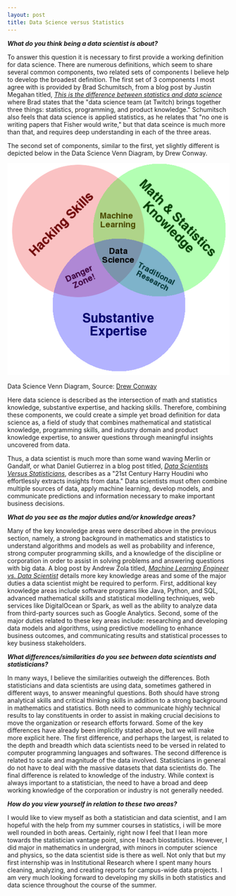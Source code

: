 ```yaml
---
layout: post
title: Data Science versus Statistics
---
```


<i><b>What do you think being a data scientist is about?</b></i>

To answer this question it is necessary to first provide a working definition for data science.  There are numerous definitions, which seem to share several common components, two related sets of components I believe help to develop the broadest definition.  The first set of 3 components I most agree with is provided by Brad Schumitsch, from a blog post by Justin Megahan titled,  <a href="https://mixpanel.com/blog/2016/03/30/this-is-the-difference-between-statistics-and-data-science/"><i>This is the difference between statistics and data science</i></a> where Brad states that the "data science team (at Twitch) brings together three things: statistics, programming, and product knowledge."  Schumitsch also feels that data science is applied statistics, as he relates that "no one is writing papers that Fisher would write," but that data sceince is much more than that, and requires deep understanding in each of the three areas.

The second set of components, similar to the first, yet slightly different is depicted below in the Data Science Venn Diagram, by Drew Conway.

<p><img src="https://raw.githubusercontent.com/ztvaskal/ztvaskal.github.io/master/images/Data_Science_VD.png" alt="Data Science Venn Diagram by Drew Conway"></p>


Data Science Venn Diagram, 
Source: <a href="http://drewconway.com/zia/2013/3/26/the-data-science-venn-diagram">Drew Conway</a>

Here data science is described as the intersection of math and statistics knowledge, substantive expertise, and hacking skills. Therefore, combining these components, we could create a simple yet broad definition for data science as, a field of study that combines mathematical and statistical knowledge, programming skills, and industry domain and product knowledge expertise, to answer questions through meaningful insights uncovered from data.

Thus, a data scientist is much more than some wand waving Merlin or Gandalf, or what Daniel Gutierrez in a blog post titled, <a href="https://medium.com/odscjournal/data-scientists-versus-statisticians-8ea146b7a47f"><i>Data Scientists Versus Statisticians</i></a>, describes as a "21st Century Harry Houdini who effortlessly extracts insights from data."  Data scientists must often combine multiple sources of data, apply machine learning, develop models, and communicate predictions and information necessary to make important business decisions.

<i><b>What do you see as the major duties and/or knowledge areas?</b></i>

Many of the key knowledge areas were described above in the previous section, namely, a strong background in mathematics and statistics to understand algorithms and models as well as probability and inference, strong computer programming skills, and a knowledge of the discipline or corporation in order to assist in solving problems and answering questions with big data.  A blog post by Andrew Zola titled, <a href="https://www.springboard.com/blog/machine-learning-engineer-vs-data-scientist/"><i>Machine Learning Engineer vs. Data Scientist</i></a> details more key knowledge areas and some of the major duties a data scientist might be required to perform.  First, additional key knowledge areas include software programs like Java, Python, and SQL, advanced mathematical skills and statistical modelling techniques, web services like DigitalOcean or Spark, as well as the ability to analyze data from third-party sources such as Google Analytics. Second, some of the major duties related to these key areas include: researching and developing data models and algorithms, using predictive modelling to enhance business outcomes, and communicating results and statistical processes to key business stakeholders.

<i><b>What differences/similarities do you see between data scientists and statisticians?</b></i>

In many ways, I believe the similarities outweigh the differences.  Both statisticians and data scientists are using data, sometimes gathered in different ways, to answer meaningful questions.  Both should have strong analytical skills and critical thinking skills in addition to a strong background in mathematics and statistics.  Both need to communicate highly technical results to lay constituents in order to assist in making crucial decisions to move the organization or research efforts forward.  Some of the key differences have already been implicitly stated above, but we will make more explicit here.  The first difference, and perhaps the largest, is related to the depth and breadth which data scientists need to be versed in related to computer programming languages and softwares.  The second difference is related to scale and magnitude of the data involved.  Statisticians in general do not have to deal with the massive datasets that data scientists do.  The final difference is related to knowledge of the industry.  While context is always important to a statistician, the need to have a broad and deep working knowledge of the corporation or industry is not generally needed.

<i><b>How do you view yourself in relation to these two areas?</b></i>

I would like to view myself as both a statistician and data scientist, and I am hopeful with the help from my summer courses in statistics, i will be more well rounded in both areas. Certainly, right now I feel that I lean more towards the statistician vantage point, since I teach biostatistics.  However, I did major in mathematics in undergrad, with minors in computer science and physics, so the data scientist side is there as well.  Not only that but my first internship was in Institutional Research where I spent many hours cleaning, analyzing, and creating reports for campus-wide data projects.  I am very much looking forward to developing my skills in both statistics and data science throughout the course of the summer.

